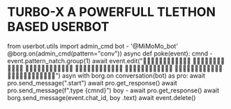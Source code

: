 # TURBO-X A POWERFULL TLETHON BASED USERBOT
from userbot.utils import admin_cmd
 bot - '@MiMoMo_bot'
 @borg.on(admin_cmd(pattern="conv"))
 async def poke(event):
    cmnd - event.pattern_natch.group(1)
 await event.edit("🌸✨✨✨🌸✨🌸🌸🌸🌸🌸✨
🌸✨✨✨🌸✨✨✨🌸✨✨✨
🌸✨✨✨🌸✨✨✨🌸✨✨✨
🌸🌸🌸🌸🌸✨✨✨🌸✨✨✨
🌸✨✨✨🌸✨✨✨🌸✨✨✨
🌸✨✨✨🌸✨✨✨🌸✨✨✨
🌸✨✨✨🌸✨🌸🌸🌸🌸🌸✨")
 asyn with borg.on conversation(bot) as pro:
   await pro.send_message(".start")
   await pro.get_response()
   await pro.send_message(f".type {cmnd}")
   boy - await pro.get_response()
   await borg.send_message(event.chat_id, boy .text)
   await event.delete()
 
